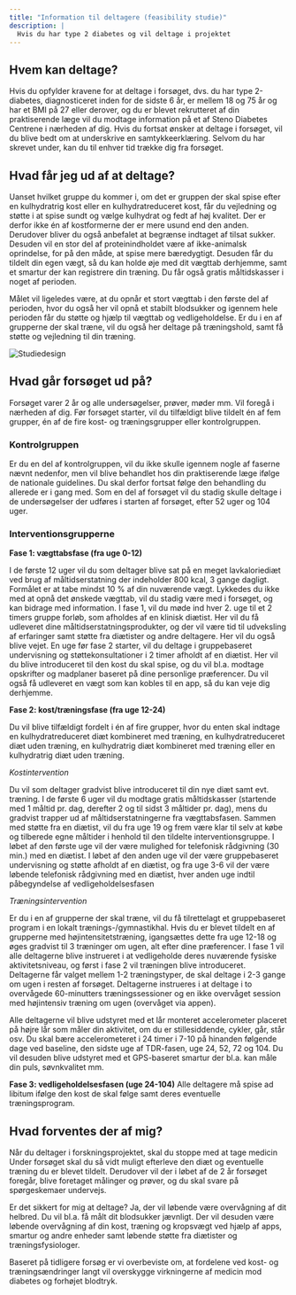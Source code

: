 ```yaml
---
title: "Information til deltagere (feasibility studie)"
description: |
  Hvis du har type 2 diabetes og vil deltage i projektet
---
```


## Hvem kan deltage?

Hvis du opfylder kravene for at deltage i forsøget, dvs. du har type
2-diabetes, diagnosticeret inden for de sidste 6 år, er mellem 18 og 75
år og har et BMI på 27 eller derover, og du er blevet rekrutteret af din
praktiserende læge vil du modtage information på et af Steno Diabetes
Centrene i nærheden af dig. Hvis du fortsat ønsker at deltage i
forsøget, vil du blive bedt om at underskrive en samtykkeerklæring.
Selvom du har skrevet under, kan du til enhver tid trække dig fra
forsøget.

## Hvad får jeg ud af at deltage?

Uanset hvilket gruppe du kommer i, om det er gruppen der skal spise
efter en kulhydratrig kost eller en kulhydratreduceret kost, får du
vejledning og støtte i at spise sundt og vælge kulhydrat og fedt af høj
kvalitet. Der er derfor ikke én af kostformerne der er mere usund end
den anden. Derudover bliver du også anbefalet at begrænse indtaget af
tilsat sukker. Desuden vil en stor del af proteinindholdet være af
ikke-animalsk oprindelse, for på den måde, at spise mere bæredygtigt.
Desuden får du tildelt din egen vægt, så du kan holde øje med dit
vægttab derhjemme, samt et smartur der kan registrere din træning. Du
får også gratis måltidskasser i noget af perioden.

Målet vil ligeledes være, at du opnår et stort vægttab i den første del
af perioden, hvor du også her vil opnå et stabilt blodsukker og igennem
hele perioden får du støtte og hjælp til vægttab og vedligeholdelse. Er
du i en af grupperne der skal træne, vil du også her deltage på
træningshold, samt få støtte og vejledning til din træning.

![Studiedesign](/images/participant-benefits.png)

## Hvad går forsøget ud på?

Forsøget varer 2 år og alle undersøgelser, prøver, møder mm. Vil foregå
i nærheden af dig. Før forsøget starter, vil du tilfældigt blive tildelt
én af fem grupper, én af de fire kost- og træningsgrupper eller
kontrolgruppen.

### Kontrolgruppen

Er du en del af kontrolgruppen, vil du ikke skulle igennem nogle af
faserne nævnt nedenfor, men vil blive behandlet hos din praktiserende
læge ifølge de nationale guidelines. Du skal derfor fortsat følge den
behandling du allerede er i gang med. Som en del af forsøget vil du
stadig skulle deltage i de undersøgelser der udføres i starten af
forsøget, efter 52 uger og 104 uger.

### Interventionsgrupperne

**Fase 1: vægttabsfase (fra uge 0-12)**

I de første 12 uger vil du som deltager blive sat på en meget
lavkaloriediæt ved brug af måltidserstatning der indeholder 800 kcal, 3
gange dagligt. Formålet er at tabe mindst 10 % af din nuværende vægt.
Lykkedes du ikke med at opnå det ønskede vægttab, vil du stadig være med
i forsøget, og kan bidrage med information. I fase 1, vil du møde ind
hver 2. uge til et 2 timers gruppe forløb, som afholdes af en klinisk
diætist. Her vil du få udleveret dine måltidserstatningsprodukter, og
der vil være tid til udveksling af erfaringer samt støtte fra diætister
og andre deltagere. Her vil du også blive vejet. En uge før fase 2
starter, vil du deltage i gruppebaseret undervisning og
støttekonsultationer i 2 timer afholdt af en diætist. Her vil du blive
introduceret til den kost du skal spise, og du vil bl.a. modtage
opskrifter og madplaner baseret på dine personlige præferencer. Du vil
også få udleveret en vægt som kan kobles til en app, så du kan veje dig
derhjemme.

**Fase 2: kost/træningsfase (fra uge 12-24)**

Du vil blive tilfældigt fordelt i én af fire grupper, hvor du enten skal
indtage en kulhydratreduceret diæt kombineret med træning, en
kulhydratreduceret diæt uden træning, en kulhydratrig diæt kombineret
med træning eller en kulhydratrig diæt uden træning.

*Kostintervention*

Du vil som deltager gradvist blive introduceret til din nye diæt samt
evt. træning. I de første 6 uger vil du modtage gratis måltidskasser
(startende med 1 måltid pr. dag, derefter 2 og til sidst 3 måltider pr.
dag), mens du gradvist trapper ud af måltidserstatningerne fra
vægttabsfasen. Sammen med støtte fra en diætist, vil du fra uge 19 og
frem være klar til selv at købe og tilberede egne måltider i henhold til
den tildelte interventionsgruppe. I løbet af den første uge vil der være
mulighed for telefonisk rådgivning (30 min.) med en diætist. I løbet af
den anden uge vil der være gruppebaseret undervisning og støtte afholdt
af en diætist, og fra uge 3-6 vil der være løbende telefonisk rådgivning
med en diætist, hver anden uge indtil påbegyndelse af
vedligeholdelsesfasen

*Træningsintervention*

Er du i en af grupperne der skal træne, vil du få tilrettelagt et
gruppebaseret program i en lokalt trænings-/gymnastikhal. Hvis du er
blevet tildelt en af grupperne med højintensitetstræning, igangsættes
dette fra uge 12-18 og øges gradvist til 3 træninger om ugen, alt efter
dine præferencer. I fase 1 vil alle deltagerne blive instrueret i at
vedligeholde deres nuværende fysiske aktivitetsniveau, og først i fase 2
vil træningen blive introduceret. Deltagerne får valget mellem 1-2
træningstyper, de skal deltage i 2-3 gange om ugen i resten af forsøget.
Deltagerne instrueres i at deltage i to overvågede 60-minutters
træningssessioner og en ikke overvåget session med højintensiv træning
om ugen (overvåget via appen).

Alle deltagerne vil blive udstyret med et lår monteret accelerometer
placeret på højre lår som måler din aktivitet, om du er stillesiddende,
cykler, går, står osv. Du skal bære accelerometeret i 24 timer i 7-10 på
hinanden følgende dage ved baseline, den sidste uge af TDR-fasen, uge
24, 52, 72 og 104. Du vil desuden blive udstyret med et GPS-baseret
smartur der bl.a. kan måle din puls, søvnkvalitet mm.

**Fase 3: vedligeholdelsesfasen (uge 24-104)** Alle deltagere må spise
ad libitum ifølge den kost de skal følge samt deres eventuelle
træningsprogram.

## Hvad forventes der af mig?

Når du deltager i forskningsprojektet, skal du stoppe med at tage
medicin Under forsøget skal du så vidt muligt efterleve den diæt og
eventuelle træning du er blevet tildelt. Derudover vil der i løbet af de
2 år forsøget foregår, blive foretaget målinger og prøver, og du skal
svare på spørgeskemaer undervejs.

Er det sikkert for mig at deltage? Ja, der vil løbende være overvågning
af dit helbred. Du vil bl.a. få målt dit blodsukker jævnligt. Der vil
desuden være løbende overvågning af din kost, træning og kropsvægt ved
hjælp af apps, smartur og andre enheder samt løbende støtte fra
diætister og træningsfysiologer.

Baseret på tidligere forsøg er vi overbeviste om, at fordelene ved kost-
og træningsændringer langt vil overskygge virkningerne af medicin mod
diabetes og forhøjet blodtryk.
